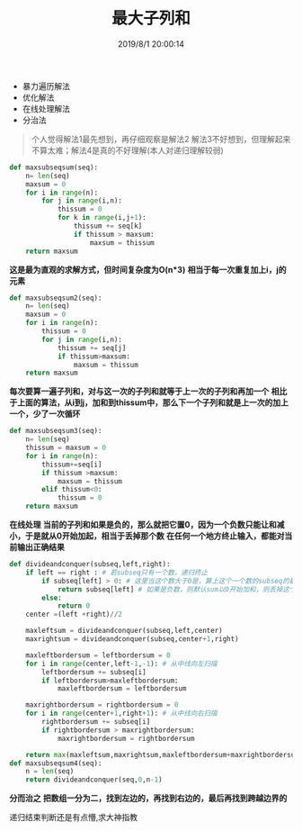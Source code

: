 ﻿---
title: 最大子列和
categories:
- DSA
- Algorithm
- LeetCode
tags:
- dp
- Divide and conquer
date: 2019/8/1 20:00:14
updated: 2020/12/10 12:00:14
---


 - 暴力遍历解法
 - 优化解法
 - 在线处理解法
 - 分治法

> 个人觉得解法1最先想到，再仔细观察是解法2
> 解法3不好想到，但理解起来不算太难；解法4是真的不好理解(本人对递归理解较弱)

```python
def maxsubseqsum(seq):
    n= len(seq)
    maxsum = 0
    for i in range(n):
        for j in range(i,n):
            thissum = 0
            for k in range(i,j+1):
                thissum += seq[k]
                if thissum > maxsum:
                    maxsum = thissum
    return maxsum
```

**这是最为直观的求解方式，但时间复杂度为O(n*3)**
**相当于每一次重复加上i，j的元素**


```python
def maxsubseqsum2(seq):
    n= len(seq)
    maxsum = 0
    for i in range(n):
        thissum = 0
        for j in range(i,n):
            thissum += seq[j]
            if thissum>maxsum:
                maxsum = thissum
    return maxsum
```

**每次要算一遍子列和，对与这一次的子列和就等于上一次的子列和再加一个**
**相比于上面的算法，从i到j，加和到thissum中，那么下一个子列和就是上一次的加上一个，少了一次循环**


```python
def maxsubseqsum3(seq):
    n= len(seq)
    thissum = maxsum = 0
    for i in range(n):
        thissum+=seq[i]
        if thissum >maxsum:
            maxsum = thissum
        elif thissum<0:
            thissum = 0
    return maxsum
```

**在线处理**
**当前的子列和如果是负的，那么就把它置0，因为一个负数只能让和减小，于是就从0开始加起，相当于丢掉那个数**
**在任何一个地方终止输入，都能对当前输出正确结果**


```python
def divideandconquer(subseq,left,right):
    if left == right : # 若subseq只有一个数，递归终止
        if subseq[left] > 0: # 这里当这个数大于0是，算上这个一个数的subseq的最大
            return subseq[left] # 如果是负数，则默认sum以0开始加和，则丢掉这个数
        else:
            return 0
    center =(left +right)//2

    maxleftsum = divideandconquer(subseq,left,center)
    maxrightsum = divideandconquer(subseq,center+1,right)

    maxleftbordersum = leftbordersum = 0
    for i in range(center,left-1,-1): # 从中线向左扫描
        leftbordersum += subseq[i]
        if leftbordersum>maxleftbordersum:
            maxleftbordersum = leftbordersum

    maxrightbordersum = rightbordersum = 0
    for i in range(center+1,right+1): # 从中线向右扫描
        rightbordersum += subseq[i]
        if rightbordersum > maxrightbordersum:
            maxrightbordersum = rightbordersum

    return max(maxleftsum,maxrightsum,maxleftbordersum+maxrightbordersum)
def maxsubseqsum4(seq):
    n = len(seq)
    return divideandconquer(seq,0,n-1)
```

**分而治之**
**把数组一分为二，找到左边的，再找到右边的，最后再找到跨越边界的**

递归结束判断还是有点懵,求大神指教
